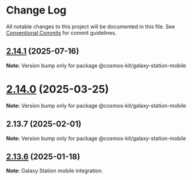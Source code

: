 # Change Log

All notable changes to this project will be documented in this file.
See [Conventional Commits](https://conventionalcommits.org) for commit guidelines.

## [2.14.1](https://github.com/hyperweb-io/cosmos-kit/compare/@cosmos-kit/galaxy-station-mobile@2.14.0...@cosmos-kit/galaxy-station-mobile@2.14.1) (2025-07-16)

**Note:** Version bump only for package @cosmos-kit/galaxy-station-mobile





# [2.14.0](https://github.com/hyperweb-io/cosmos-kit/compare/@cosmos-kit/galaxy-station-mobile@2.13.7...@cosmos-kit/galaxy-station-mobile@2.14.0) (2025-03-25)

**Note:** Version bump only for package @cosmos-kit/galaxy-station-mobile

## 2.13.7 (2025-02-01)

**Note:** Version bump only for package @cosmos-kit/galaxy-station-mobile

## [2.13.6](https://github.com/hyperweb-io/cosmos-kit/compare/@cosmos-kit/leap-mobile@2.13.5...@cosmos-kit/leap-mobile@2.13.6) (2025-01-18)

**Note:** Galaxy Station mobile integration.

